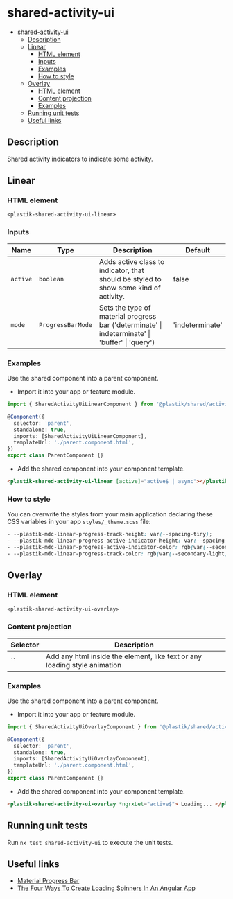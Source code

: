 # shared-activity-ui

- [shared-activity-ui](#shared-activity-ui)
  - [Description](#description)
  - [Linear](#linear)
    - [HTML element](#html-element)
    - [Inputs](#inputs)
    - [Examples](#examples)
    - [How to style](#how-to-style)
  - [Overlay](#overlay)
    - [HTML element](#html-element-1)
    - [Content projection](#content-projection)
    - [Examples](#examples-1)
  - [Running unit tests](#running-unit-tests)
  - [Useful links](#useful-links)

## Description

Shared activity indicators to indicate some activity.

## Linear

### HTML element

`<plastik-shared-activity-ui-linear>`

### Inputs

| Name     | Type              | Description                                                                                     | Default         |
| -------- | ----------------- | ----------------------------------------------------------------------------------------------- | --------------- |
| `active` | `boolean`         | Adds active class to indicator, that should be styled to show some kind of activity.            | false           |
| `mode`   | `ProgressBarMode` | Sets the type of material progress bar ('determinate' \| indeterminate' \| 'buffer' \| 'query') | 'indeterminate' |

### Examples

Use the shared component into a parent component.

- Import it into your app or feature module.

```typescript
import { SharedActivityUiLinearComponent } from '@plastik/shared/activity/ui';

@Component({
  selector: 'parent',
  standalone: true,
  imports: [SharedActivityUiLinearComponent],
  templateUrl: './parent.component.html',
})
export class ParentComponent {}
```

- Add the shared component into your component template.

```html
<plastik-shared-activity-ui-linear [active]="active$ | async"></plastik-shared-activity-ui-linear>
```

### How to style

You can overwrite the styles from your main application declaring these CSS variables in your app `styles/_theme.scss` file:

```css
- --plastik-mdc-linear-progress-track-height: var(--spacing-tiny);
- --plastik-mdc-linear-progress-active-indicator-height: var(--spacing-tiny);
- --plastik-mdc-linear-progress-active-indicator-color: rgb(var(--secondary-dark));
- --plastik-mdc-linear-progress-track-color: rgb(var(--secondary-light));
```

## Overlay

### HTML element

`<plastik-shared-activity-ui-overlay>`

### Content projection

| Selector | Description                                                               |
| -------- | ------------------------------------------------------------------------- |
| ``       | Add any html inside the element, like text or any loading style animation |

### Examples

Use the shared component into a parent component.

- Import it into your app or feature module.

```typescript
import { SharedActivityUiOverlayComponent } from '@plastik/shared/activity/ui';

@Component({
  selector: 'parent',
  standalone: true,
  imports: [SharedActivityUiOverlayComponent],
  templateUrl: './parent.component.html',
})
export class ParentComponent {}
```

- Add the shared component into your component template.

```html
<plastik-shared-activity-ui-overlay *ngrxLet="active$"> Loading... </plastik-shared-activity-ui-overlay>
```

## Running unit tests

Run `nx test shared-activity-ui` to execute the unit tests.

## Useful links

- [Material Progress Bar](https://material.angular.io/components/progress-bar/overview)
- [The Four Ways To Create Loading Spinners In An Angular App](https://christianlydemann.com/four-ways-to-create-loading-spinners-in-an-angular-app/)
